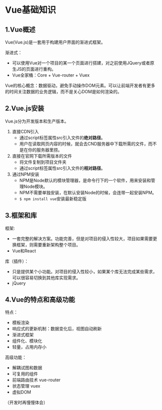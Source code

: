 # Vue基础知识

## 1.Vue概述

Vue(Vue.js)是一套用于构建用户界面的渐进式框架。

渐进式：

- 可以使用Vue对一个项目的某一个页面进行搭建，对之前使用JQuery或者原生JS的页面进行重构。
- Vue全家桶：Core + Vue-router + Vuex

Vue的核心概念：数据驱动，避免手动操作DOM元素。可以让前端开发者有更多的时间关注数据的业务逻辑，而不是关心DOM是如何渲染的。

## 2.Vue.js安装

Vue.js分为开发版本和生产版本。

1. 直接CDN引入
   - 通过script标签属性src引入文件的**绝对路径**。
   - 用户在读取网页内容的时候，就会去CND服务器中下载所需的文件，而不是在你的服务器里捞。
2. 直接在官网下载所需版本的文件
   - 将文件复制到项目文件夹
   - 通过script标签属性src引入文件的**相对路径**。
3. 通过NPM安装
   - NPM是Node默认的模块管理器，是命令行下的一个软件，用来安装和管理Node模块。
   - NPM不需要单独安装，在默认安装Node的时候，会连带一起安装NPM。
   - `$ npm install vue`安装最新稳定版

## 3.框架和库

框架:

- 一套完整的解决方案。功能完善，但是对项目的侵入性较大，项目如果需要更换框架，则需要重新架构整个项目。
- Vue和React

库（插件）：

- 只是提供某个小功能。对项目的侵入性较小，如果某个库无法完成某些需求，可以很容易切换到其他库实现需求。
- jQuery

## 4.Vue的特点和高级功能

特点：

- 模板渲染
- 响应式的更新机制：数据变化后，视图自动刷新
- 渐进式框架
- 组件化、模块化
- 轻量，占用内存小

高级功能：

- 解耦试图和数据
- 可复用的组件
- 前端路由技术 vue-router
- 状态管理 vuex
- 虚拟DOM

（开发时再慢慢体会）